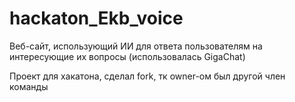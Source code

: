 # hackaton_Ekb_voice
Веб-сайт, использующий ИИ для ответа пользователям на интересующие их вопросы (использовалась GigaChat)

Проект для хакатона, сделал fork, тк owner-ом был другой член команды
